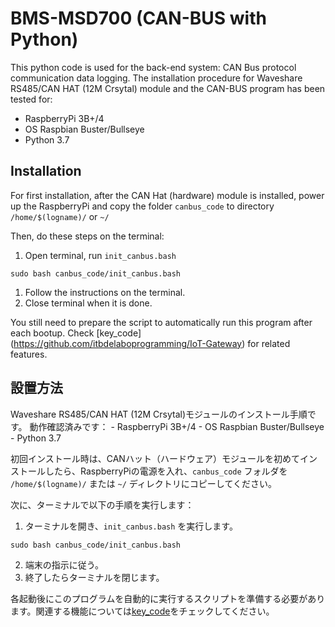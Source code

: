# BMS-MSD700 (CAN-BUS with Python)

This python code is used for the back-end system: CAN Bus protocol communication data logging.
The installation procedure for Waveshare RS485/CAN HAT (12M Crsytal) module and the CAN-BUS program has been tested for:
* RaspberryPi 3B+/4
* OS Raspbian Buster/Bullseye
* Python 3.7

## Installation
For first installation, after the CAN Hat (hardware) module is installed, power up the RaspberryPi and
copy the folder `canbus_code` to directory `/home/$(logname)/` or `~/`

Then, do these steps on the terminal:

1. Open terminal, run `init_canbus.bash`
```
sudo bash canbus_code/init_canbus.bash
```
1. Follow the instructions on the terminal.
2. Close terminal when it is done.

You still need to prepare the script to automatically run this program after each bootup. Check [key_code] (https://github.com/itbdelaboprogramming/IoT-Gateway) for related features.

## 設置方法
Waveshare RS485/CAN HAT (12M Crsytal)モジュールのインストール手順です。
動作確認済みです：
    - RaspberryPi 3B+/4
    - OS Raspbian Buster/Bullseye
    - Python 3.7

初回インストール時は、CANハット（ハードウェア）モジュールを初めてインストールしたら、RaspberryPiの電源を入れ、`canbus_code` フォルダを `/home/$(logname)/` または `~/` ディレクトリにコピーしてください。

次に、ターミナルで以下の手順を実行します：

1. ターミナルを開き、`init_canbus.bash` を実行します。
```
sudo bash canbus_code/init_canbus.bash
```
2. 端末の指示に従う。
3. 終了したらターミナルを閉じます。

各起動後にこのプログラムを自動的に実行するスクリプトを準備する必要があります。関連する機能については[key_code](https://github.com/itbdelaboprogramming/IoT-Gateway)をチェックしてください。